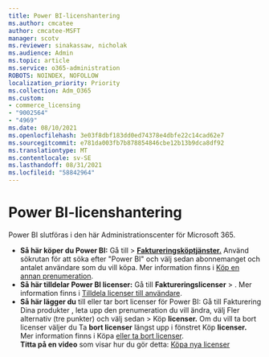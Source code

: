 ```yaml
---
title: Power BI-licenshantering
ms.author: cmcatee
author: cmcatee-MSFT
manager: scotv
ms.reviewer: sinakassaw, nicholak
ms.audience: Admin
ms.topic: article
ms.service: o365-administration
ROBOTS: NOINDEX, NOFOLLOW
localization_priority: Priority
ms.collection: Adm_O365
ms.custom:
- commerce_licensing
- "9002564"
- "4969"
ms.date: 08/10/2021
ms.openlocfilehash: 3e03f8dbf183dd0ed74378e4dbfe22c14cad62e7
ms.sourcegitcommit: e781da003fb7b878854846cbe12b13b9dca8df92
ms.translationtype: MT
ms.contentlocale: sv-SE
ms.lasthandoff: 08/31/2021
ms.locfileid: "58842964"
---
```

# <a name="power-bi-license-management"></a>Power BI-licenshantering

Power BI slutföras i den här Administrationscenter för Microsoft 365.

- **Så här köper du Power BI:** Gå till  \> **[Faktureringsköptjänster.](https://go.microsoft.com/fwlink/p/?linkid=868433)** Använd sökrutan för att söka efter "Power BI" och välj sedan abonnemanget och antalet användare som du vill köpa. Mer information finns i [Köp en annan prenumeration](https://docs.microsoft.com/microsoft-365/commerce/try-or-buy-microsoft-365#buy-a-different-subscription).
- **Så här tilldelar Power BI licenser:** Gå till **Faktureringslicenser**  >  **[](https://go.microsoft.com/fwlink/p/?linkid=842264)**. Mer information finns i [Tilldela licenser till användare](https://docs.microsoft.com/microsoft-365/admin/manage/assign-licenses-to-users).
- **Så här lägger du** till eller tar bort licenser för Power BI: Gå till Fakturering Dina produkter , leta upp den prenumeration du vill ändra, välj Fler alternativ (tre punkter) och välj sedan  >  **[](https://go.microsoft.com/fwlink/p/?linkid=842054)** Köp **licenser.**  Om du vill ta bort licenser väljer du Ta **bort licenser** längst upp i fönstret Köp **licenser.** Mer information finns i Köpa [eller ta bort licenser](https://docs.microsoft.com/microsoft-365/commerce/licenses/buy-licenses).\
**Titta på en video** som visar hur du gör detta: [Köpa nya licenser](https://go.microsoft.com/fwlink/p/?linkid=2154857)